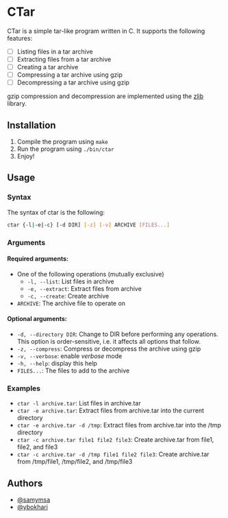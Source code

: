# CTar

CTar is a simple tar-like program written in C. It supports the following features:
- [ ] Listing files in a tar archive
- [ ] Extracting files from a tar archive
- [ ] Creating a tar archive
- [ ] Compressing a tar archive using gzip
- [ ] Decompressing a tar archive using gzip

gzip compression and decompression are implemented using the [zlib](https://github.com/madler/zlib/tree/master) library.


## Installation

1. Compile the program using `make`
2. Run the program using `./bin/ctar`
3. Enjoy!

## Usage

### Syntax
The syntax of ctar is the following:

```bash
ctar {-l|-e|-c} [-d DIR] [-z] [-v] ARCHIVE [FILES...]
```

### Arguments
#### Required arguments:
- One of the following operations (mutually exclusive)
  - `-l, --list`: List files in archive
  - `-e, --extract`: Extract files from archive
  - `-c, --create`: Create archive
- `ARCHIVE`: The archive file to operate on

#### Optional arguments:
- `-d, --directory DIR`: Change to DIR before performing any operations.  This option is order-sensitive, i.e. it affects all options that follow.
- `-z, --compress`: Compress or decompress the archive using gzip
- `-v, --verbose`: enable *verbose* mode
- `-h, --help`: display this help
- `FILES...`: The files to add to the archive

### Examples
- `ctar -l archive.tar`: List files in archive.tar
- `ctar -e archive.tar`: Extract files from archive.tar into the current directory
- `ctar -e archive.tar -d /tmp`: Extract files from archive.tar into the /tmp directory
- `ctar -c archive.tar file1 file2 file3`: Create archive.tar from file1, file2, and file3
- `ctar -c archive.tar -d /tmp file1 file2 file3`: Create archive.tar from /tmp/file1, /tmp/file2, and /tmp/file3

## Authors

- [@samymsa](https://www.github.com/samymsa)
- [@ybokhari](https://www.github.com/ybokhari)
